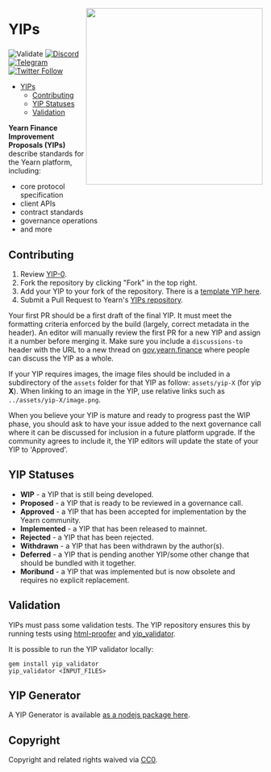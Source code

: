 <!-- copyright 2020 yearn.finance && the contributors -->
<p align="center">
 <img src="https://rawcdn.githack.com/gist/sambacha/9a62174a080ead34271ff5d187a24343/raw/02cad2900f4cedb87895cc57729030e095d2869f/gh_banner.svg" align="right" width="350">
	<h1 align="left">YIPs</h1>
 <h3 align="center"> </h3>
 <p align="center">
<align="center">
 
![Validate](https://github.com/iearn-finance/YIPS/workflows/Validate/badge.svg?branch=master) [![Discord](https://img.shields.io/discord/734804446353031319.svg?color=768AD4&label=discord&logo=https%3A%2F%2Fdiscordapp.com%2Fassets%2F8c9701b98ad4372b58f13fd9f65f966e.svg)](https://discordapp.com/channels/734804446353031319/) [![Telegram](https://img.shields.io/badge/chat-on%20Telegram-blue.svg)](https://t.me/yearnfinance) [![Twitter Follow](https://img.shields.io/twitter/follow/iearnfinance.svg?label=iearnfinance&style=social)](https://twitter.com/iearnfinance)

- [YIPs](#yips)
  * [Contributing](#contributing)
  * [YIP Statuses](#yip-statuses)
  * [Validation](#validation)
  

**Yearn Finance Improvement Proposals (YIPs)** describe standards for the Yearn platform, including:

- core protocol specification
- client APIs
- contract standards
- governance operations
- and more 
 
## Contributing

1.  Review [YIP-0](YIPS/yip-0.md).
2.  Fork the repository by clicking "Fork" in the top right.
3.  Add your YIP to your fork of the repository. There is a [template YIP here](yip-X.md).
4.  Submit a Pull Request to Yearn's [YIPs repository](https://github.com/iearn-finance/YIPS/).

Your first PR should be a first draft of the final YIP. It must meet the formatting criteria enforced by the build (largely, correct metadata in the header). An editor will manually review the first PR for a new YIP and assign it a number before merging it. Make sure you include a `discussions-to` header with the URL to a new thread on [gov.yearn.finance](https://gov.yearn.finance/) where people can discuss the YIP as a whole.

If your YIP requires images, the image files should be included in a subdirectory of the `assets` folder for that YIP as follow: `assets/yip-X` (for yip **X**). When linking to an image in the YIP, use relative links such as `../assets/yip-X/image.png`.

When you believe your YIP is mature and ready to progress past the WIP phase, you should ask to have your issue added to the next governance call where it can be discussed for inclusion in a future platform upgrade. If the community agrees to include it, the YIP editors will update the state of your YIP to 'Approved'.

## YIP Statuses

- **WIP** - a YIP that is still being developed.
- **Proposed** - a YIP that is ready to be reviewed in a governance call.
- **Approved** - a YIP that has been accepted for implementation by the Yearn community.
- **Implemented** - a YIP that has been released to mainnet.
- **Rejected** - a YIP that has been rejected.
- **Withdrawn** - a YIP that has been withdrawn by the author(s).
- **Deferred** - a YIP that is pending another YIP/some other change that should be bundled with it together.
- **Moribund** - a YIP that was implemented but is now obsolete and requires no explicit replacement.

## Validation

YIPs must pass some validation tests. The YIP repository ensures this by running tests using [html-proofer](https://rubygems.org/gems/html-proofer) and [yip_validator](https://rubygems.org/gems/yip_validator).

It is possible to run the YIP validator locally:

```
gem install yip_validator
yip_validator <INPUT_FILES>
```

## YIP Generator

A YIP Generator is available [as a nodejs package here](https://github.com/sambacha/generator-yyip).

## Copyright

Copyright and related rights waived via [CC0](https://creativecommons.org/publicdomain/zero/1.0/).
